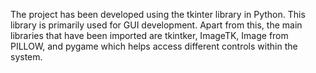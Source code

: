 The project has been developed using the tkinter library in Python. This library is primarily used for GUI development. Apart from this, the main libraries that have been imported are tkintker, ImageTK, Image from PILLOW, and pygame which helps access different controls within the system.  

